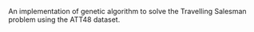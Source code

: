 An implementation of genetic algorithm to solve the Travelling Salesman problem using the ATT48 dataset.
